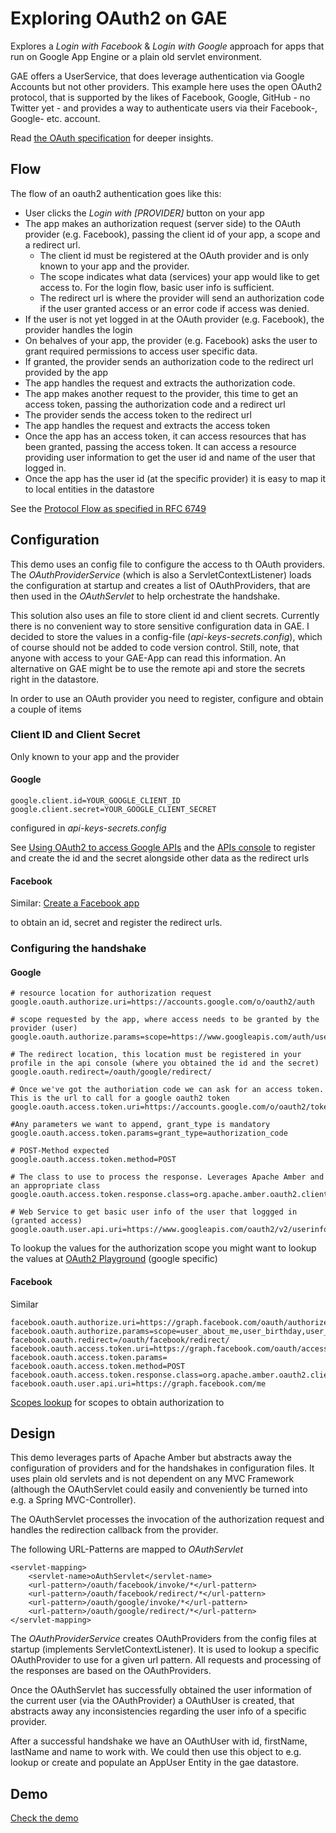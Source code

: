 

# Exploring OAuth2 on GAE
Explores a _Login with Facebook_ & _Login with Google_ approach for apps that run on Google App Engine or a plain old servlet environment.

GAE offers a UserService, that does leverage authentication via Google Accounts but not other providers. This example here uses the open OAuth2 protocol, that is supported by the likes of Facebook, Google, GitHub - no Twitter yet -
and provides a way to authenticate users via their Facebook-, Google- etc. account.

Read [the OAuth specification](http://oauth.net/) for deeper insights.

## Flow

The flow of an oauth2 authentication goes like this:

+ User clicks the _Login with [PROVIDER]_ button on your app
+ The app makes an authorization request (server side) to the OAuth provider (e.g. Facebook), passing the client id of your app, a scope and a redirect url.
    + The client id must be registered at the OAuth provider and is only known to your app and the provider.
    + The scope indicates what data (services) your app would like to get access to. For the login flow, basic user info is sufficient.
    + The redirect url is where the provider will send an authorization code if the user granted access or an error code if access was denied.
+ If the user is not yet logged in at the OAuth provider (e.g. Facebook), the provider handles the login
+ On behalves of your app, the provider (e.g. Facebook) asks the user to grant required permissions to access user specific data.
+ If granted, the provider sends an authorization code to the redirect url provided by the app
+ The app handles the request and extracts the authorization code.
+ The app makes another request to the provider, this time to get an access token, passing the authorization code and a redirect url
+ The provider sends the access token to the redirect url
+ The app handles the request and extracts the access token
+ Once the app has an access token, it can access resources that has been granted, passing the access token.
It can access a resource providing user information to get the user id and name of the user that logged in.
+ Once the app has the user id (at the specific provider) it is easy to map it to local entities in the datastore

See the [Protocol Flow as specified in RFC 6749](http://tools.ietf.org/html/rfc6749#section-1.2)

## Configuration

This demo uses an config file to configure the access to th OAuth providers.
The _OAuthProviderService_ (which is also a ServletContextListener) loads the configuration at startup
and creates a list of OAuthProviders, that are then used in the _OAuthServlet_ to help orchestrate the handshake.

This solution also uses an file to store client id and client secrets.
Currently there is no convenient way to store sensitive configuration data in GAE.
I decided to store the values in a config-file (_api-keys-secrets.config_), which of course should not be added to code version control. Still, note,  that anyone with
access to your GAE-App can read this information.
An alternative on GAE might be to use the remote api and store the secrets right in the datastore.

In order to use an OAuth provider you need to register, configure and obtain a couple of items

### Client ID and Client Secret

Only known to your app and the provider

#### Google

    google.client.id=YOUR_GOOGLE_CLIENT_ID
    google.client.secret=YOUR_GOOGLE_CLIENT_SECRET

configured in _api-keys-secrets.config_

See [Using OAuth2 to access Google APIs](https://developers.google.com/accounts/docs/OAuth2) and the [APIs console](https://code.google.com/apis/console/)
to register and create the id and the secret alongside other data as the redirect urls

#### Facebook

Similar: [Create a Facebook app](https://developers.facebook.com/docs/facebook-login/getting-started-web/)

to obtain an id, secret and register the redirect urls.

### Configuring the handshake

#### Google

    # resource location for authorization request
    google.oauth.authorize.uri=https://accounts.google.com/o/oauth2/auth

    # scope requested by the app, where access needs to be granted by the provider (user)
    google.oauth.authorize.params=scope=https://www.googleapis.com/auth/userinfo.profile&response_type=code&access_type=offline

    # The redirect location, this location must be registered in your profile in the api console (where you obtained the id and the secret)
    google.oauth.redirect=/oauth/google/redirect/

    # Once we've got the authoriation code we can ask for an access token. This is the url to call for a google oauth2 token
    google.oauth.access.token.uri=https://accounts.google.com/o/oauth2/token

    #Any parameters we want to append, grant_type is mandatory
    google.oauth.access.token.params=grant_type=authorization_code

    # POST-Method expected
    google.oauth.access.token.method=POST

    # The class to use to process the response. Leverages Apache Amber and an appropriate class
    google.oauth.access.token.response.class=org.apache.amber.oauth2.client.response.OAuthJSONAccessTokenResponse

    # Web Service to get basic user info of the user that loggged in (granted access)
    google.oauth.user.api.uri=https://www.googleapis.com/oauth2/v2/userinfo

To lookup the values for the authorization scope you might want to lookup the values at [OAuth2 Playground](https://developers.google.com/oauthplayground/) (google specific)

#### Facebook

Similar

    facebook.oauth.authorize.uri=https://graph.facebook.com/oauth/authorize
    facebook.oauth.authorize.params=scope=user_about_me,user_birthday,user_hometown
    facebook.oauth.redirect=/oauth/facebook/redirect/
    facebook.oauth.access.token.uri=https://graph.facebook.com/oauth/access_token
    facebook.oauth.access.token.params=
    facebook.oauth.access.token.method=POST
    facebook.oauth.access.token.response.class=org.apache.amber.oauth2.client.response.GitHubTokenResponse
    facebook.oauth.user.api.uri=https://graph.facebook.com/me

[Scopes lookup](https://developers.facebook.com/docs/reference/login/#permissions) for scopes to obtain authorization to


## Design

This demo leverages parts of Apache Amber but abstracts away the configuration of providers and for the handshakes
in configuration files. It uses plain old servlets and is not dependent on any MVC Framework (although the
OAuthServlet could easily and conveniently be turned into e.g. a Spring MVC-Controller).

The OAuthServlet processes the invocation of the authorization request and handles the redirection callback from the provider.

The following URL-Patterns are mapped to  _OAuthServlet_

    <servlet-mapping>
        <servlet-name>oAuthServlet</servlet-name>
        <url-pattern>/oauth/facebook/invoke/*</url-pattern>
        <url-pattern>/oauth/facebook/redirect/*</url-pattern>
        <url-pattern>/oauth/google/invoke/*</url-pattern>
        <url-pattern>/oauth/google/redirect/*</url-pattern>
    </servlet-mapping>

The _OAuthProviderService_ creates OAuthProviders from the config files at startup (implements ServletContextListener).
It is used to lookup a specific OAuthProvider to use for a given url pattern. All requests and processing of the responses are based on the OAuthProviders.

Once the OAuthServlet has successfully obtained the user information of the current user (via the OAuthProvider)
a OAuthUser is created, that abstracts away any inconsistencies regarding the user info of a specific provider.

After a successful handshake we have an OAuthUser with id, firstName, lastName and name to work with.
We could then use this object to e.g. lookup or create and populate an AppUser Entity in the gae datastore.

## Demo

[Check the demo](http://faveplacr.appspot.com/)